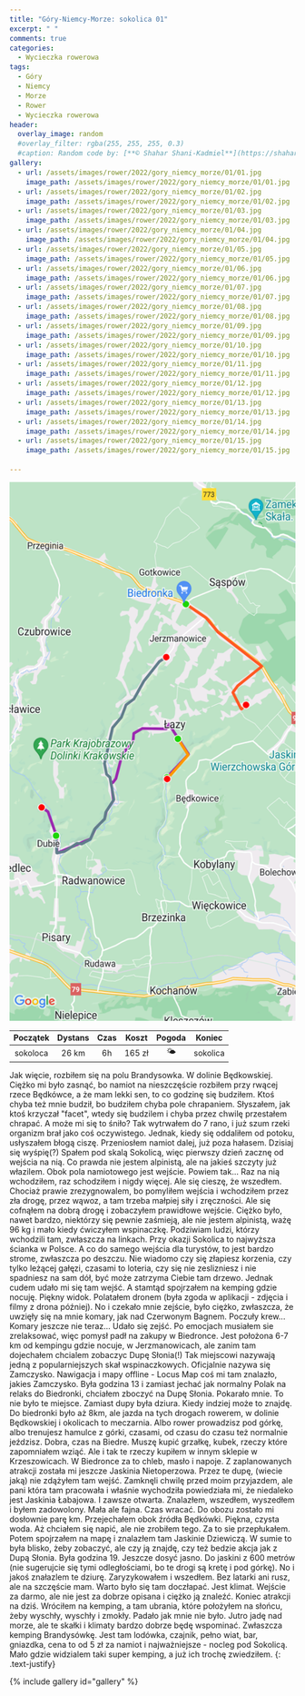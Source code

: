 ```yaml
---
title: "Góry-Niemcy-Morze: sokolica 01"
excerpt: " "
comments: true
categories:
  - Wycieczka rowerowa
tags:
  - Góry
  - Niemcy
  - Morze
  - Rower  
  - Wycieczka rowerowa
header:
  overlay_image: random
  #overlay_filter: rgba(255, 255, 255, 0.3)
  #caption: Random code by: [**© Shahar Shani-Kadmiel**](https://shaharkadmiel.github.io)"
gallery:
  - url: /assets/images/rower/2022/gory_niemcy_morze/01/01.jpg
    image_path: /assets/images/rower/2022/gory_niemcy_morze/01/01.jpg
  - url: /assets/images/rower/2022/gory_niemcy_morze/01/02.jpg
    image_path: /assets/images/rower/2022/gory_niemcy_morze/01/02.jpg
  - url: /assets/images/rower/2022/gory_niemcy_morze/01/03.jpg
    image_path: /assets/images/rower/2022/gory_niemcy_morze/01/03.jpg
  - url: /assets/images/rower/2022/gory_niemcy_morze/01/04.jpg
    image_path: /assets/images/rower/2022/gory_niemcy_morze/01/04.jpg
  - url: /assets/images/rower/2022/gory_niemcy_morze/01/05.jpg
    image_path: /assets/images/rower/2022/gory_niemcy_morze/01/05.jpg
  - url: /assets/images/rower/2022/gory_niemcy_morze/01/06.jpg
    image_path: /assets/images/rower/2022/gory_niemcy_morze/01/06.jpg
  - url: /assets/images/rower/2022/gory_niemcy_morze/01/07.jpg
    image_path: /assets/images/rower/2022/gory_niemcy_morze/01/07.jpg
  - url: /assets/images/rower/2022/gory_niemcy_morze/01/08.jpg
    image_path: /assets/images/rower/2022/gory_niemcy_morze/01/08.jpg
  - url: /assets/images/rower/2022/gory_niemcy_morze/01/09.jpg
    image_path: /assets/images/rower/2022/gory_niemcy_morze/01/09.jpg
  - url: /assets/images/rower/2022/gory_niemcy_morze/01/10.jpg
    image_path: /assets/images/rower/2022/gory_niemcy_morze/01/10.jpg
  - url: /assets/images/rower/2022/gory_niemcy_morze/01/11.jpg
    image_path: /assets/images/rower/2022/gory_niemcy_morze/01/11.jpg
  - url: /assets/images/rower/2022/gory_niemcy_morze/01/12.jpg
    image_path: /assets/images/rower/2022/gory_niemcy_morze/01/12.jpg
  - url: /assets/images/rower/2022/gory_niemcy_morze/01/13.jpg
    image_path: /assets/images/rower/2022/gory_niemcy_morze/01/13.jpg
  - url: /assets/images/rower/2022/gory_niemcy_morze/01/14.jpg
    image_path: /assets/images/rower/2022/gory_niemcy_morze/01/14.jpg
  - url: /assets/images/rower/2022/gory_niemcy_morze/01/15.jpg
    image_path: /assets/images/rower/2022/gory_niemcy_morze/01/15.jpg

---
```

![mapka](/assets/images/rower/2022/gory_niemcy_morze/01/mapka.png)

|Początek|Dystans|Czas|Koszt|Pogoda|Koniec|
|:---:|:---:|:---:|:---:|:---:|:---:|
|sokoloca| 26 km| 6h | 165 zł|🌤️|sokolica|

Jak więcie, rozbiłem się na polu Brandysowka. W dolinie Będkowskiej. Ciężko mi było zasnąć, bo namiot na nieszczęście rozbiłem przy rwącej rzece Będkówce, a że mam lekki sen, to co godzinę się budziłem. Ktoś chyba też mnie budził, bo budziłem chyba pole chrapaniem. Słyszałem, jak ktoś krzyczał "facet", wtedy się budzilem i chyba przez chwilę przestałem chrapać. A może mi się to śniło? Tak wytrwałem do 7 rano, i już szum rzeki organizm brał jako coś oczywistego. Jednak, kiedy się oddaliłem od potoku, usłyszałem błogą ciszę. Przeniosłem namiot dalej, już poza hałasem. Dzisiaj się wyśpię(?) Spałem pod skalą Sokolicą, więc pierwszy dzień zacznę od wejścia na nią. Co prawda nie jestem alpinistą, ale na jakieś szczyty już włazilem. Obok pola namiotowego jest wejście. Powiem tak... Raz na nią wchodziłem, raz schodziłem i nigdy więcej. Ale się cieszę, że wszedłem. Chociaż prawie zrezygnowalem, bo pomyliłem wejścia i wchodziłem przez zła drogę, przez wąwoz, a tam trzeba małpiej siły i zręczności. Ale się cofnąłem na dobrą drogę i zobaczyłem prawidłowe wejście. Ciężko było, nawet bardzo, niektórzy się pewnie zaśmieją, ale nie jestem alpinistą, ważę 96 kg i mało kiedy ćwiczyłem wspinaczkę. Podziwiam ludzi, którzy wchodzili tam, zwłaszcza na linkach. Przy okazji Sokolica to najwyższa ścianka w Polsce. A co do samego wejścia dla turystów, to jest bardzo strome, zwłaszcza po deszczu. Nie wiadomo czy się złapiesz korzenia, czy tylko leżącej gałęzi, czasami to loteria, czy się nie zeslizniesz i nie spadniesz na sam dół, być może zatrzyma Ciebie tam drzewo. Jednak cudem udało mi się tam wejść. A stamtąd spojrzałem na kemping gdzie nocuję. Piękny widok. Polatałem dronem (była zgoda w aplikacji - zdjęcia i filmy z drona później). No i czekało mnie zejście, było ciężko, zwłaszcza, że uwzięły się na mnie komary, jak nad Czerwonym Bagnem. Poczuły krew... Komary jeszcze nie teraz... Udało się zejść. Po emocjach musiałem sie zrelaksować, więc pomysł padł na zakupy w Biedronce. Jest położona 6-7 km od kempingu gdzie nocuje, w Jerzmanowicach, ale zanim tam dojechałem chcialem zobaczyc Dupę Słonia(!) Tak miejscowi nazywają jedną z popularniejszych skał wspinaczkowych. Oficjalnie nazywa się Zamczysko. Nawigacja i mapy offline - Locus Map coś mi tam znalazło, jakies Zamczysko. Była godzina 13 i zamiast jechać jak normalny Polak na relaks do Biedronki, chciałem zboczyć na Dupę Słonia. Pokarało mnie. To nie było te miejsce. Zamiast dupy była dziura. Kiedy indziej może to znajdę. Do biedronki było aż 8km, ale jazda na tych drogach rowerem, w dolinie Będkowskiej i okolicach to meczarnia. Albo rower prowadzisz pod górkę, albo trenujesz hamulce z górki, czasami, od czasu do czasu też normalnie jeździsz. Dobra, czas na Biedre. Muszę kupić grzałkę, kubek, rzeczy które zapomniałem wziąć. Ale i tak te rzeczy kupiłem w innym sklepie w Krzeszowicach. W Biedronce za to chleb, masło i napoje. Z zaplanowanych atrakcji została mi jeszcze Jaskinia Nietoperzowa. Przez te dupę, (wiecie jaką) nie zdążyłem tam wejść. Zamknęli chwilę przed moim przyjazdem, ale pani która tam pracowała i właśnie wychodziła powiedziała mi, że niedaleko jest Jaskinia Łabajowa. I zawsze otwarta. Znalazłem, wszedłem, wyszedłem i byłem zadowolony. Mała ale fajna. Czas wracać. Do obozu zostało mi dosłownie parę km. Przejechałem obok źródła Będkówki. Piękna, czysta woda. Aż chciałem się napić, ale nie zrobiłem tego. Za to sie przepłukałem. Potem spojrzałem na mapę i znalazłem tam Jaskinie Dziewiczą. W sumie to była blisko, żeby zobaczyć, ale czy ją znajdę, czy też bedzie akcja jak z Dupą Słonia. Była godzina 19. Jeszcze dosyć jasno. Do jaskini z 600 metrów (nie sugerujcie się tymi odległościami, bo te drogi są kretę i pod górkę). No i jakoś znałazlem te dziurę. Zaryzykowałem i wszedłem. Bez latarki ani rusz, ale na szczęście mam. Warto było się tam doczłapać. Jest klimat. Wejście za darmo, ale nie jest za dobrze opisana i ciężko ją znaleźć. Koniec atrakcji na dziś. Wróciłem na kemping, a tam ubrania, które położyłem na słońcu, żeby wyschły, wyschły i zmokły. Padało jak mnie nie było. Jutro jadę nad morze, ale te skałki i klimaty bardzo dobrze będę wspominać. Zwłaszcza kemping Brandysówkę. Jest tam lodówka, czajnik, pełno wiat, bar, gniazdka, cena to od 5 zł za namiot i najważniejsze - nocleg pod Sokolicą. Mało gdzie widzialem taki super kemping, a już ich trochę zwiedziłem. 
{: .text-justify}

{% include gallery id="gallery" %}
